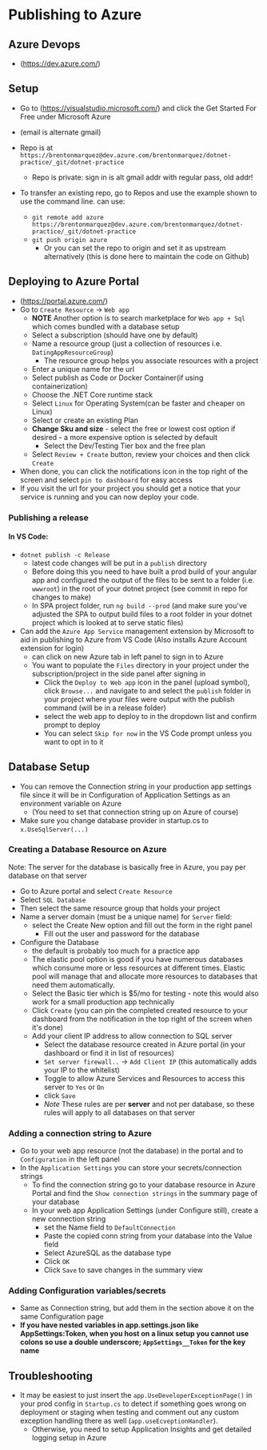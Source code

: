 # Publishing to Azure

## Azure Devops

- (https://dev.azure.com/)

## Setup

- Go to (https://visualstudio.microsoft.com/) and click the Get Started For Free under Microsoft Azure
- (email is alternate gmail)

- Repo is at `https://brentonmarquez@dev.azure.com/brentonmarquez/dotnet-practice/_git/dotnet-practice`
  - Repo is private: sign in is alt gmail addr with regular pass, old addr!
- To transfer an existing repo, go to Repos and use the example shown to use the command line. can use:
  - `git remote add azure https://brentonmarquez@dev.azure.com/brentonmarquez/dotnet-practice/_git/dotnet-practice`
  - `git push origin azure`
    - Or you can set the repo to origin and set it as upstream alternatively (this is done here to maintain the code on Github)

## Deploying to Azure Portal

- (https://portal.azure.com/)
- Go to `Create Resource` -> `Web app`
  - **NOTE** Another option is to search marketplace for `Web app + Sql` which comes bundled with a database setup
  - Select a subscription (should have one by default)
  - Name a resource group (just a collection of resources i.e. `DatingAppResourceGroup`)
    - The resource group helps you associate resources with a project
  - Enter a unique name for the url
  - Select publish as Code or Docker Container(if using containerization)
  - Choose the .NET Core runtime stack
  - Select `Linux` for Operating System(can be faster and cheaper on Linux)
  - Select or create an existing Plan
  - **Change Sku and size** - select the free or lowest cost option if desired - a more expensive option is selected by default
    - Select the Dev/Testing Tier box and the free plan
  - Select `Review + Create` button, review your choices and then click `Create`
- When done, you can click the notifications icon in the top right of the screen and select `pin to dashboard` for easy access
- If you visit the url for your project you should get a notice that your service is running and you can now deploy your code.

### Publishing a release

#### In VS Code:

- `dotnet publish -c Release`
  - latest code changes will be put in a `publish` directory
  - Before doing this you need to have built a prod build of your angular app and configured the output of the files to be sent to a folder (i.e. `wwwroot`) in the root of your dotnet project (see commit in repo for changes to make)
  - In SPA project folder, run `ng build --prod` (and make sure you've adjusted the SPA to output build files to a root folder in your dotnet project which is looked at to serve static files)
- Can add the `Azure App Service` management extension by Microsoft to aid in publishing to Azure from VS Code (Also installs Azure Account extension for login)
  - can click on new Azure tab in left panel to sign in to Azure
  - You want to populate the `Files` directory in your project under the subscription/project in the side panel after signing in
    - Click the `Deploy to Web app` icon in the panel (upload symbol), click `Browse...` and navigate to and select the `publish` folder in your project where your files were output with the publish command (will be in a release folder)
    - select the web app to deploy to in the dropdown list and confirm prompt to deploy
    - You can select `Skip for now` in the VS Code prompt unless you want to opt in to it

## Database Setup

- You can remove the Connection string in your production app settings file since it will be in Configuration of Application Settings as an environment variable on Azure
  - (You need to set that connection string up on Azure of course)
- Make sure you change database provider in startup.cs to `x.UseSqlServer(...)`

### Creating a Database Resource on Azure

Note: The server for the database is basically free in Azure, you pay per database on that server

- Go to Azure portal and select `Create Resource`
- Select `SQL Database`
- Then select the same resource group that holds your project
- Name a server domain (must be a unique name) for `Server` field:
  - select the Create New option and fill out the form in the right panel
    - Fill out the user and password for the database
- Configure the Database
  - the default is probably too much for a practice app
  - The elastic pool option is good if you have numerous databases which consume more or less resources at different times. Elastic pool will manage that and allocate more resources to databases that need them automatically.
  - Select the Basic tier which is \$5/mo for testing - note this would also work for a small production app technically
  - Click `Create` (you can pin the completed created resource to your dashboard from the notification in the top right of the screen when it's done)
  - Add your client IP address to allow connection to SQL server
    - Select the database resource created in Azure portal (in your dashboard or find it in list of resources)
    - `Set server firewall..` -> `Add Client IP` (this automatically adds your IP to the whitelist)
    - Toggle to allow Azure Services and Resources to access this server to `Yes` or `On`
    - click `Save`
    - _Note_ These rules are per **server** and not per database, so these rules will apply to all databases on that server

### Adding a connection string to Azure

- Go to your web app resource (not the database) in the portal and to `Configuration` in the left panel
- In the `Application Settings` you can store your secrets/connection strings
  - To find the connection string go to your database resource in Azure Portal and find the `Show connection strings` in the summary page of your database
  - In your web app Application Settings (under Configure still), create a new connection string
    - set the Name field to `DefaultConnection`
    - Paste the copied conn string from your database into the Value field
    - Select AzureSQL as the database type
    - Click `OK`
    - Click `Save` to save changes in the summary view

### Adding Configuration variables/secrets

- Same as Connection string, but add them in the section above it on the same Configuration page
- **If you have nested variables in app.settings.json like AppSettings:Token, when you host on a linux setup you cannot use colons so use a double underscore; `AppSettings__Token` for the key name**

## Troubleshooting

- It may be easiest to just insert the `app.UseDeveloperExceptionPage()` in your prod config in `Startup.cs` to detect if something goes wrong on deployment or staging when testing and comment out any custom exception handling there as well (`app.useEcveptionHandler`).
  - Otherwise, you need to setup Application Insights and get detailed logging setup in Azure
